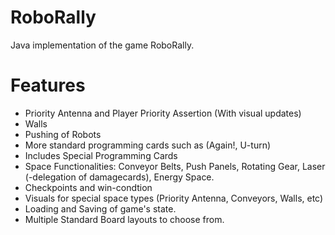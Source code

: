 # RoboRally
Java implementation of the game RoboRally.

# Features
- Priority Antenna and Player Priority Assertion (With visual updates)
- Walls
- Pushing of Robots
- More standard programming cards such as (Again!, U-turn)
- Includes Special Programming Cards
- Space Functionalities: Conveyor Belts, Push Panels, Rotating Gear, Laser (-delegation of damagecards), Energy Space.
- Checkpoints and win-condtion
- Visuals for special space types (Priority Antenna, Conveyors, Walls, etc)
- Loading and Saving of game's state.
- Multiple Standard Board layouts to choose from.
